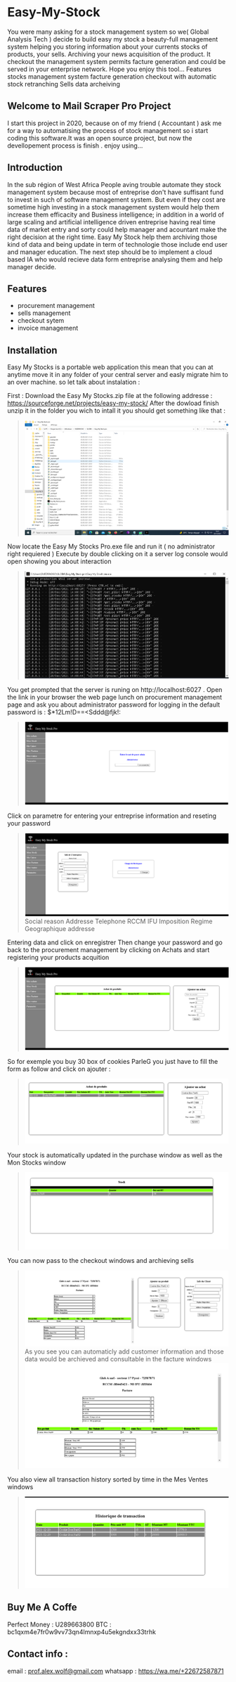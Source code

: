 # Easy-My-Stock

  You were many asking for a stock management system so we( Global Analysis Tech ) decide to build easy my stock a beauty-full management system helping you storing information about your currents stocks of products, your sells.  Archiving your news acquisition of the product. It checkout the management system permits facture generation and could be served in your enterprise network.  Hope you enjoy this tool...  Features stocks management system facture generation checkout with automatic stock retranching Sells data archeiving

## Welcome to Mail Scraper Pro Project

  I start this project in 2020, because on of my friend ( Accountant ) ask me for a way to automatising the process of stock management so i start coding this software.It was an open source project, but now the devellopement process is finish . enjoy using...

## Introduction

  In the sub région of West Africa People aving trouble automate they stock management system because most of entreprise don't have suffisant fund to invest in such of software management system. But even if they cost are sometime high investing in a stock management system would help them increase them efficacity and Business intelligence; in addition in a world of large scaling and artificial intelligence driven entreprise having real time data of market entry and sorty could help manager and acountant make the right decision at the right time. Easy My Stock help them archiving those kind of data and being update in term of technologie those include end user and manager education. The next step should be to implement a cloud based IA who would recieve data form entreprise analysing them and help manager decide.

## Features

- procurement management
- sells management
- checkout sytem
- invoice management

## Installation

  Easy My Stocks is a portable web application this mean that you can at anytime move it in any folder of your central server and easly migrate him to an over machine.
so let talk about instalation :

First : Download the Easy My Stocks.zip file at the following addresse : https://sourceforge.net/projects/easy-my-stock/
  After the dowload finish unzip it in the folder you wich to intall it you should get something like that :
  > ![Simple capture](wiki_1.PNG)

Now locate the Easy My Stocks Pro.exe file and run it ( no administrator right requiered )
  Execute by double clicking on it a server log console would open showing you about interaction 
  > ![Simple capture](wiki_2.PNG)
  
You get prompted that the server is runing on http://localhost:6027 . Open the link in your browser the web page lunch on procurement management page and ask you about administrator password for logging in the default password is : $*12Lm!D==<Sddd@fjk!:
 > ![Simple capture](wikimage/esay_s1.PNG)

Click on parametre for entering your entreprise information and reseting your password 
> ![Simple capture](wikimage/esay_s7.PNG)
> Social reason
> Addresse
> Telephone
> RCCM
> IFU
> Imposition Regime
> Geographique addresse

Entering data and click on enregistrer
Then change your password and go back to the procurement management by clicking on Achats and start registering your products acquition
> ![Simple capture](wikimage/esay_s2.PNG)

So for exemple you buy 30 box of cookies ParleG you just have to fill the form as follow and click on ajouter :
> ![Simple capture](https://github.com//PX374/Easy-My-Stock/blob/main/Nouvel%20Achat.PNG?raw=true)

Your stock is automatically updated in the purchase window as well as the Mon Stocks window
> ![Simple capture](stock%20update.PNG)

You can now pass to the checkout windows and archieving sells
> ![Simple capture](facture.PNG)
> As you see you can automaticly add customer information and those data would be archieved and consultable in the facture windows
> ![Simple capture](facture2.PNG)

You also view all transaction history sorted by time in the Mes Ventes windows
> ![Simple capture](Transaction.PNG)

## Buy Me A Coffe
Perfect Money : U289663800
BTC : bc1qxm4e7fr0w9vv73qn4lmnxp4u5ekgndxx33trhk

## Contact info :
email : prof.alex.wolf@gmail.com 
whatsapp : https://wa.me/+22672587871
